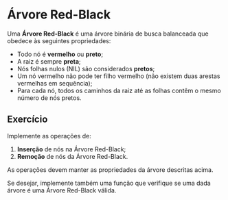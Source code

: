 # Árvore Red-Black

Uma **Árvore Red-Black** é uma árvore binária de busca balanceada que obedece às seguintes propriedades:

- Todo nó é **vermelho** ou **preto**;
- A raiz é sempre **preta**;
- Nós folhas nulos (NIL) são considerados **pretos**;
- Um nó vermelho não pode ter filho vermelho (não existem duas arestas vermelhas em sequência);
- Para cada nó, todos os caminhos da raiz até as folhas contêm o mesmo número de nós pretos.

## Exercício

Implemente as operações de:

1. **Inserção** de nós na Árvore Red-Black;  
2. **Remoção** de nós da Árvore Red-Black.  

As operações devem manter as propriedades da árvore descritas acima.  

Se desejar, implemente também uma função que verifique se uma dada árvore é uma Árvore Red-Black válida.
